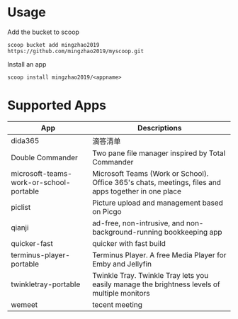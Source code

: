 # Usage
Add the bucket to scoop

`scoop bucket add mingzhao2019 https://github.com/mingzhao2019/myscoop.git`

Install an app

`scoop install mingzhao2019/<appname>`


# Supported Apps

| App                                    | Descriptions                                                                                        |
|----------------------------------------|-----------------------------------------------------------------------------------------------------|
|dida365                                 |滴答清单                                                                                              |
|Double Commander     |Two pane file manager inspired by Total Commander              |
|microsoft-teams-work-or-school-portable | Microsoft Teams (Work or School). Office 365's chats, meetings, files and apps together in one place|
|piclist                     |Picture upload and management based on Picgo|
|qianji|ad-free, non-intrusive, and non-background-running bookkeeping app|
|quicker-fast|quicker with fast build|
|terminus-player-portable|Terminus Player. A free Media Player for Emby and Jellyfin|
|twinkletray-portable|Twinkle Tray. Twinkle Tray lets you easily manage the brightness levels of multiple monitors|
|wemeet|tecent meeting|
